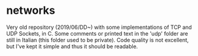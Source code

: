 # networks
Very old repository (2019/06/DD~) with some implementations of TCP and UDP Sockets, in C.
Some comments or printed text in the 'udp' folder are still in Italian (this folder used to be private).
Code quality is not excellent, but I've kept it simple and thus it should be readable.
